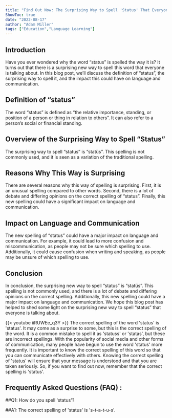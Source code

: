 ```yaml
---
title: "Find Out Now: The Surprising Way to Spell 'Status' That Everyone is Talking About!"
ShowToc: true 
date: "2022-08-17"
author: "Adam Miller" 
tags: ["Education","Language Learning"]
---
```

## Introduction

Have you ever wondered why the word “status” is spelled the way it is? It turns out that there is a surprising new way to spell this word that everyone is talking about. In this blog post, we’ll discuss the definition of “status”, the surprising way to spell it, and the impact this could have on language and communication.

## Definition of “status”

The word “status” is defined as “the relative importance, standing, or position of a person or thing in relation to others”. It can also refer to a person’s social or financial standing.

## Overview of the Surprising Way to Spell “Status”

The surprising way to spell “status” is “statüs”. This spelling is not commonly used, and it is seen as a variation of the traditional spelling. 

## Reasons Why This Way is Surprising

There are several reasons why this way of spelling is surprising. First, it is an unusual spelling compared to other words. Second, there is a lot of debate and differing opinions on the correct spelling of “status”. Finally, this new spelling could have a significant impact on language and communication.

## Impact on Language and Communication

The new spelling of “status” could have a major impact on language and communication. For example, it could lead to more confusion and miscommunication, as people may not be sure which spelling to use. Additionally, it could cause confusion when writing and speaking, as people may be unsure of which spelling to use.

## Conclusion

In conclusion, the surprising new way to spell “status” is “statüs”. This spelling is not commonly used, and there is a lot of debate and differing opinions on the correct spelling. Additionally, this new spelling could have a major impact on language and communication. We hope this blog post has helped to shed some light on the surprising new way to spell “status” that everyone is talking about.

{{< youtube iiRUWEe_q3Y >}} 
The correct spelling of the word 'status' is 'status'. It may come as a surprise to some, but this is the correct spelling of the word. It is a common mistake to spell it as 'statuss' or 'statas', but these are incorrect spellings. With the popularity of social media and other forms of communication, many people have begun to use the word 'status' more frequently. It is important to know the correct spelling of this word so that you can communicate effectively with others. Knowing the correct spelling of 'status' will ensure that your message is understood and that you are taken seriously. So, if you want to find out now, remember that the correct spelling is 'status'.

## Frequently Asked Questions (FAQ) :
##Q1: How do you spell 'status'?

##A1: The correct spelling of 'status' is 's-t-a-t-u-s'.





